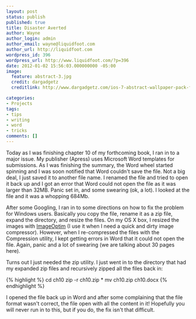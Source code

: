 ```yaml
---
layout: post
status: publish
published: true
title: Disaster Averted
author: Wayne
author_login: admin
author_email: wayne@liquidfoot.com
author_url: http://liquidfoot.com
wordpress_id: 396
wordpress_url: http://www.liquidfoot.com/?p=396
date: 2012-01-02 15:56:03.000000000 -05:00
image:
  feature: abstract-3.jpg
  credit: dargadgetz
  creditlink: http://www.dargadgetz.com/ios-7-abstract-wallpaper-pack-for-iphone-5-and-ipod-touch-retina/

categories:
- Projects
tags:
- tips
- writing
- word
- tricks
comments: []
---
```

Today as I was finishing chapter 10 of my forthcoming book, I ran in to a major issue. My publisher (Apress) uses Microsoft Word templates for submissions. As I was finishing the summary, the Word wheel started spinning and I was soon notified that Word couldn't save the file. Not a big deal, I just saved it to another file name. I renamed the file and tried to open it back up and I got an error that Word could not open the file as it was larger than 32MB. Panic set in, and some swearing (ok, a lot). I looked at the file and it was a whopping 684Mb.

After some Googling, I ran in to some directions on how to fix the problem for Windows users. Basically you copy the file, rename it as a zip file, expand the directory, and resize the files. On my OS X box, I resized the images with <a href="http://imageoptim.pornel.net/">ImageOptim</a>&nbsp;(I use it when I need a quick and dirty image compressor). However, when I re-compressed the files with the Compression utility, I kept getting errors in Word that it could not open the file. Again, panic and a lot of swearing (we are talking about 30 pages here).

Turns out I just needed the zip utility. I just went in to the directory that had my expanded zip files and recursively zipped all the files back in:

{% highlight %}
cd ch10
zip -r ch10.zip *
mv ch10.zip ch10.docx
{% endhighlight %}

I opened the file back up in Word and after some complaining that the file format wasn't correct, the file open with all the content in it! Hopefully you will never run in to this, but if you do, the fix isn't that difficult.

&nbsp;

